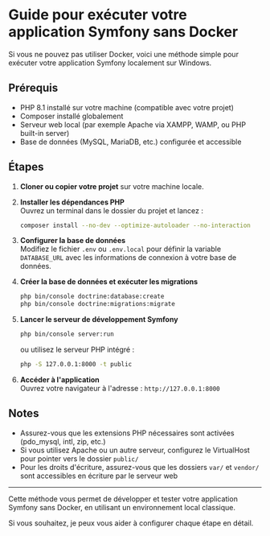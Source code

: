 # Guide pour exécuter votre application Symfony sans Docker

Si vous ne pouvez pas utiliser Docker, voici une méthode simple pour exécuter votre application Symfony localement sur Windows.

## Prérequis

- PHP 8.1 installé sur votre machine (compatible avec votre projet)
- Composer installé globalement
- Serveur web local (par exemple Apache via XAMPP, WAMP, ou PHP built-in server)
- Base de données (MySQL, MariaDB, etc.) configurée et accessible

## Étapes

1. **Cloner ou copier votre projet** sur votre machine locale.

2. **Installer les dépendances PHP**  
   Ouvrez un terminal dans le dossier du projet et lancez :  
   ```bash
   composer install --no-dev --optimize-autoloader --no-interaction
   ```

3. **Configurer la base de données**  
   Modifiez le fichier `.env` ou `.env.local` pour définir la variable `DATABASE_URL` avec les informations de connexion à votre base de données.

4. **Créer la base de données et exécuter les migrations**  
   ```bash
   php bin/console doctrine:database:create
   php bin/console doctrine:migrations:migrate
   ```

5. **Lancer le serveur de développement Symfony**  
   ```bash
   php bin/console server:run
   ```  
   ou utilisez le serveur PHP intégré :  
   ```bash
   php -S 127.0.0.1:8000 -t public
   ```

6. **Accéder à l'application**  
   Ouvrez votre navigateur à l'adresse : `http://127.0.0.1:8000`

## Notes

- Assurez-vous que les extensions PHP nécessaires sont activées (pdo_mysql, intl, zip, etc.)
- Si vous utilisez Apache ou un autre serveur, configurez le VirtualHost pour pointer vers le dossier `public/`
- Pour les droits d'écriture, assurez-vous que les dossiers `var/` et `vendor/` sont accessibles en écriture par le serveur web

---

Cette méthode vous permet de développer et tester votre application Symfony sans Docker, en utilisant un environnement local classique.

Si vous souhaitez, je peux vous aider à configurer chaque étape en détail.
